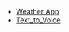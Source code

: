 

- [Weather App]( https://learn-pxux.vercel.app/)
- [Text_to_Voice](https://learn-day2.vercel.app/)
